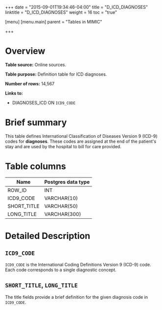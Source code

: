 +++
date = "2015-09-01T19:34:46-04:00"
title = "D_ICD_DIAGNOSES"
linktitle = "D_ICD_DIAGNOSES"
weight = 16
toc = "true"

[menu]
  [menu.main]
    parent = "Tables in MIMIC"

+++

# Overview

**Table source:** Online sources.

**Table purpose:** Definition table for ICD diagnoses.

**Number of rows:** 14,567

**Links to:**

* DIAGNOSES_ICD ON `ICD9_CODE`

# Brief summary

This table defines International Classification of Diseases Version 9 (ICD-9) codes for **diagnoses**. These codes are assigned at the end of the patient's stay and are used by the hospital to bill for care provided.

<!-- # Important considerations -->

# Table columns

Name | Postgres data type
---- | ----
ROW\_ID | INT
ICD9\_CODE | VARCHAR(10)
SHORT\_TITLE | VARCHAR(50)
LONG\_TITLE | VARCHAR(300)

# Detailed Description

## `ICD9_CODE`

`ICD9_CODE` is the International Coding Definitions Version 9 (ICD-9) code. Each code corresponds to a single diagnostic concept.

## `SHORT_TITLE`, `LONG_TITLE`

The title fields provide a brief definition for the given diagnosis code in `ICD9_CODE`.
